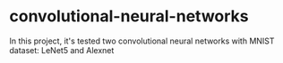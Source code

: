 # convolutional-neural-networks
In this project, it's tested two convolutional neural networks with MNIST dataset: LeNet5 and Alexnet
